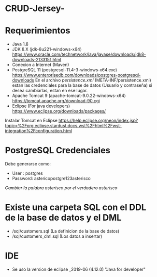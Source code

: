# CRUD-Jersey-

# Requerimientos

- Java 1.8
- JDK 8.X (jdk-8u221-windows-x64) https://www.oracle.com/technetwork/java/javase/downloads/jdk8-downloads-2133151.html
- Conexion a Internet (Maven)
- PostgreSQL 11 (postgresql-11.4-3-windows-x64.exe) https://www.enterprisedb.com/downloads/postgres-postgresql-downloads
En el archivo *persistence.xml* (META-INF/persistence.xml) estan las credenciales para la base de datos (Usuario y contraseña) si desea cambiarlas, estan en ese lugar.
- Apache Tomcat 9 (apache-tomcat-9.0.22-windows-x64) https://tomcat.apache.org/download-90.cgi
- Eclipse (For java developers) https://www.eclipse.org/downloads/packages/

Instalar Tomcat en Eclipse
https://help.eclipse.org/neon/index.jsp?topic=%2Forg.eclipse.stardust.docs.wst%2Fhtml%2Fwst-integration%2Fconfiguration.html


# PostgreSQL Credenciales

Debe generarse como:
- User : postgres
- Password: astericopostgre123asterisco

*Cambiar la palabra asterisco por el verdadero asterisco*


# Existe una carpeta SQL con el DDL de la base de datos y el DML

- /sql/customers.sql (La definicion de la base de datos)
- /sql/customers_dml.sql (Los datos a insertar)

# IDE

- Se uso la version de eclipse _2019-06 (4.12.0) "Java for developer"



